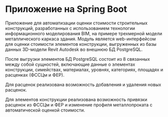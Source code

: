 # <diploma> Приложение на Spring Boot
  Приложение для автоматизации оценки стоимости строительных конструкций, разработанных с использованием технологии информационного моделирования BIM, на примере трехмерной модели металлического каркаса здания. Модуль является web-интерфейсом для оценки стоимости элементов конструкции, выгруженных из базы данных 3D-модели Revit Autodesk во внешнюю БД PostgreSQL.
  
  После выгрузки элементов БД PostgreSQL состоит из 8 связанных между собой сущностей, включающие данные о элементах конструкции, симействах, материалах, уровнях, категориях, площадях и расценках (ФССЦм и ФЕР).
  
  Для расценок реализована возможность добавления и удаления новых расценок.
  
  Для элементов конструкции реализована возможность привязки расценок из ФССЦм и ФЕР и изменение профиля металлопроката с автоматической оценкой стоимости.

  
